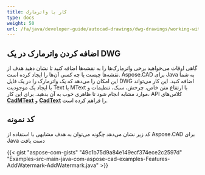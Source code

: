 ```yaml
---
title: کار با واترمارک
type: docs
weight: 50
url: /fa/java/developer-guide/autocad-drawings/dwg-drawings/working-with-watermark/
---
```


## **اضافه کردن واترمارک در یک DWG**

گاهی اوقات می‌خواهید برخی واترمارک‌ها را به نقشه‌ها اضافه کنید تا نشان دهید هدف از نقشه‌ها چیست یا چه کسی آن‌ها را ایجاد کرده است. Aspose.CAD برای Java به شما این امکان را می‌دهد که یک واترمارک را در یک فایل DWG اضافه کنید. این کار می‌تواند با ایجاد یک موجودیت Text یا MText با ارتفاع متن خاص، چرخش، سبک، تنظیمات و موارد مشابه انجام شود تا ظاهری خوب به آن بدهید. برای این کار، API کلاس‌های [**CadMText**](https://reference.aspose.com/cad/java/com.aspose.cad.fileformats.cad.cadobjects/CadMText) و [**CadText**](https://reference.aspose.com/cad/java/com.aspose.cad.fileformats.cad.cadobjects/CadText) را فراهم کرده است.

## کد نمونه

کد زیر نشان می‌دهد چگونه می‌توان به هدف مشابهی با استفاده از Aspose.CAD برای Java دست یافت

{{< gist "aspose-com-gists" "49c1b75d9a84e149ecf374ece2c2597d" "Examples-src-main-java-com-aspose-cad-examples-Features-AddWatermark-AddWatermark.java" >}}
